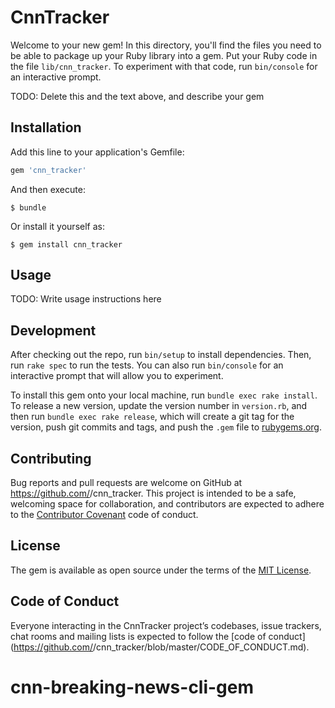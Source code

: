 # CnnTracker

Welcome to your new gem! In this directory, you'll find the files you need to be able to package up your Ruby library into a gem. Put your Ruby code in the file `lib/cnn_tracker`. To experiment with that code, run `bin/console` for an interactive prompt.

TODO: Delete this and the text above, and describe your gem

## Installation

Add this line to your application's Gemfile:

```ruby
gem 'cnn_tracker'
```

And then execute:

    $ bundle

Or install it yourself as:

    $ gem install cnn_tracker

## Usage

TODO: Write usage instructions here

## Development

After checking out the repo, run `bin/setup` to install dependencies. Then, run `rake spec` to run the tests. You can also run `bin/console` for an interactive prompt that will allow you to experiment.

To install this gem onto your local machine, run `bundle exec rake install`. To release a new version, update the version number in `version.rb`, and then run `bundle exec rake release`, which will create a git tag for the version, push git commits and tags, and push the `.gem` file to [rubygems.org](https://rubygems.org).

## Contributing

Bug reports and pull requests are welcome on GitHub at https://github.com/<github username>/cnn_tracker. This project is intended to be a safe, welcoming space for collaboration, and contributors are expected to adhere to the [Contributor Covenant](http://contributor-covenant.org) code of conduct.

## License

The gem is available as open source under the terms of the [MIT License](https://opensource.org/licenses/MIT).

## Code of Conduct

Everyone interacting in the CnnTracker project’s codebases, issue trackers, chat rooms and mailing lists is expected to follow the [code of conduct](https://github.com/<github username>/cnn_tracker/blob/master/CODE_OF_CONDUCT.md).
# cnn-breaking-news-cli-gem
